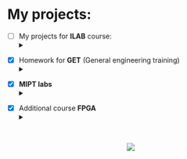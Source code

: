 # My projects:
- [ ] My projects for __ILAB__ course:<details><summary></summary>
    - [X] __1 semestr__: <details><summary></summary>
        - [X] [__Solve Square Equation__](https://github.com/Hollbrok/SolveSquare)
        - [X] [__Onegin__](https://github.com/Hollbrok/Onegin)
        - [X] [__Stack__](https://github.com/Hollbrok/STACK)
        </details>
    - [ ] __2 semestr__ <details><summary></summary>
        - [X] [__CPU__](https://github.com/Hollbrok/CPU_C_VERSION)
        - [X] Рефакторинг прошлых проектор на __C++__
            - [X] [__Stack_cpp__](https://github.com/Hollbrok/Stack_cpp_version)
            - [X] [__CPU_cpp__](https://github.com/Hollbrok/CPU_Cpp_version) 
        - [X] [__Calculator__](https://github.com/Hollbrok/v.2-of-calculator)
        - [X] [__List__ / pointers version](https://github.com/Hollbrok/List) (C++ version)
        - [ ] [__Akinator__](https://github.com/Hollbrok/Akinator)
        - [ ] Differentiator
        - [ ] Programming language
    </details>
</details>

- [X] Homework for __GET__ (General engineering training)<details><summary></summary>
    - [X] [Libre Office](https://github.com/Hollbrok/test-rep/tree/master/LibreOffice)
    - [X] [MATLAB](https://github.com/Hollbrok/test-rep/tree/master/MATLAB)
    - [X] [Git](https://github.com/Hollbrok/test-rep/tree/master/Git)
    - [X] [GPIO](https://github.com/Hollbrok/Raspberry/tree/main/GPIO)
    - [X] [DAC](https://github.com/Hollbrok/Raspberry/tree/main/DAC)
</details>

- [X] __MIPT labs__ <details><summary></summary>
    - [X] [1'st semestr](https://github.com/Hollbrok/MIPT_LABS/tree/main/labs%201%20sem)
    - [X] [2'nd semestr](https://github.com/Hollbrok/MIPT_LABS/tree/main/labs%202%20sem)
    </details>
    
</details>


- [X] Additional course __FPGA__ <details><summary></summary>
    - [X] [Critical path]()
    - [X] [D-latch, SR-latch, D-flipflop](https://github.com/Hollbrok/Verilog/tree/main/homework%201)
    - [X] [four-segment indicator + counter](https://github.com/Hollbrok/Verilog/tree/main/homework%202)
    - [X] [Gray counter with ROM](https://github.com/Hollbrok/Verilog/tree/main/homework%203)
    - [X] [Resynchronizer of clocks domains](https://github.com/Hollbrok/Verilog/tree/main/Lab1)
</details>

</br>

<p align="center" >  
  <a href="https://github.com/anuraghazra/github-readme-stats"> 
<img  src="https://github-readme-stats.vercel.app/api?username=Hollbrok&&show_icons=true&theme=gradient"/>
  </a>
  </p>

